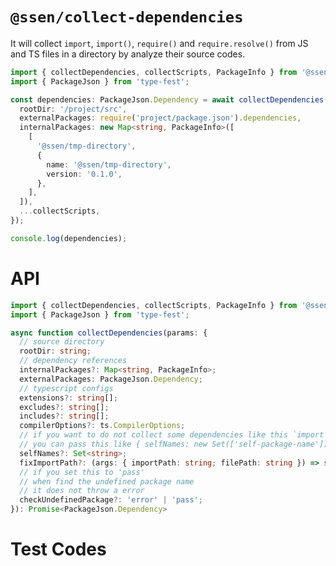 # `@ssen/collect-dependencies`

It will collect `import`, `import()`, `require()` and `require.resolve()` from JS and TS files in a directory by analyze their source codes.

```ts
import { collectDependencies, collectScripts, PackageInfo } from '@ssen/collect-dependencies';
import { PackageJson } from 'type-fest';

const dependencies: PackageJson.Dependency = await collectDependencies({
  rootDir: '/project/src',
  externalPackages: require('project/package.json').dependencies,
  internalPackages: new Map<string, PackageInfo>([
    [
      '@ssen/tmp-directory',
      {
        name: '@ssen/tmp-directory',
        version: '0.1.0',
      },
    ],
  ]),
  ...collectScripts,
});

console.log(dependencies);
```

# API

```ts
import { collectDependencies, collectScripts, PackageInfo } from '@ssen/collect-dependencies';
import { PackageJson } from 'type-fest';

async function collectDependencies(params: {
  // source directory
  rootDir: string;
  // dependency references
  internalPackages?: Map<string, PackageInfo>;
  externalPackages: PackageJson.Dependency;
  // typescript configs
  extensions?: string[];
  excludes?: string[];
  includes?: string[];
  compilerOptions?: ts.CompilerOptions;
  // if you want to do not collect some dependencies like this `import {} from 'self-package-name'`
  // you can pass this like { selfNames: new Set(['self-package-name']) }
  selfNames?: Set<string>;
  fixImportPath?: (args: { importPath: string; filePath: string }) => string;
  // if you set this to 'pass'
  // when find the undefined package name
  // it does not throw a error
  checkUndefinedPackage?: 'error' | 'pass';
}): Promise<PackageJson.Dependency>
```

# Test Codes

<!-- import __tests__/*.test.ts -->
<!-- importend -->